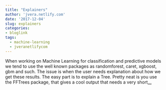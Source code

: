 ```yaml
---
title: "Explainers"
author: 'jvera.netlify.com'
date: '2017-12-04'
slug: explainers
categories:
- bloglink
tags:
  - machine-learning
  - jveranetlifycom
---
```


When working on Machine Learning for classification and predictive models we tend to use the well known packages as randomforest, caret, xgboost, gbm and such. The issue is when the user needs explanation about how we get these results. The easy part is to explain a Tree. Pretty neat is you use the FFTrees package, that gives a cool output that needs a very short[... <i class="fas fa-external-link-alt"></i>](http://jvera.netlify.com/post/2017/12/04/explainers-when-your-r-model-needs-to-be-explained/)

